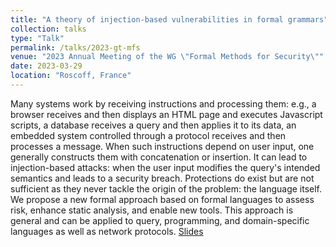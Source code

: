 ```yaml
---
title: "A theory of injection-based vulnerabilities in formal grammars"
collection: talks
type: "Talk"
permalink: /talks/2023-gt-mfs
venue: "2023 Annual Meeting of the WG \"Formal Methods for Security\""
date: 2023-03-29
location: "Roscoff, France"
---
```


Many systems work by receiving instructions and processing them: e.g., a browser receives and then displays an HTML page and executes Javascript scripts, a database receives a query and then applies it to its data, an embedded system controlled through a protocol receives and then processes a message. When such instructions depend on user input, one generally constructs them with concatenation or insertion. It can lead to injection-based attacks: when the user input modifies the query's intended semantics and leads to a security breach. Protections do exist but are not sufficient as they never tackle the origin of the problem: the language itself. We propose a new formal approach based on formal languages to assess risk, enhance static analysis, and enable new tools. This approach is general and can be applied to query, programming, and domain-specific languages as well as network protocols. [Slides](https://pfgimenez.github.io/files/gtmfs.pdf)
